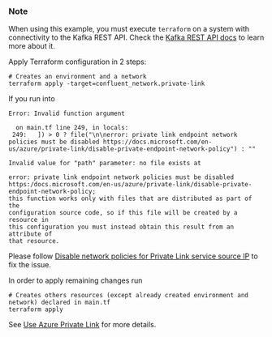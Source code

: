 ### Note

When using this example, you must execute `terraform` on a system with connectivity to the Kafka REST API. Check the [Kafka REST API docs](https://docs.confluent.io/cloud/current/api.html#tag/Topic-(v3)) to learn more about it.

Apply Terraform configuration in 2 steps:

```
# Creates an environment and a network
terraform apply -target=confluent_network.private-link
```

If you run into

```
Error: Invalid function argument

  on main.tf line 249, in locals:
 249:   ]) > 0 ? file("\n\nerror: private link endpoint network policies must be disabled https://docs.microsoft.com/en-us/azure/private-link/disable-private-endpoint-network-policy") : ""

Invalid value for "path" parameter: no file exists at

error: private link endpoint network policies must be disabled
https:/docs.microsoft.com/en-us/azure/private-link/disable-private-endpoint-network-policy;
this function works only with files that are distributed as part of the
configuration source code, so if this file will be created by a resource in
this configuration you must instead obtain this result from an attribute of
that resource.
```

Please follow [Disable network policies for Private Link service source IP](https://docs.microsoft.com/en-us/azure/private-link/disable-private-link-service-network-policy) to fix the issue.

In order to apply remaining changes run
```
# Creates others resources (except already created environment and network) declared in main.tf
terraform apply
```

See [Use Azure Private Link](https://docs.confluent.io/cloud/current/networking/private-links/azure-privatelink.html) for more details.
